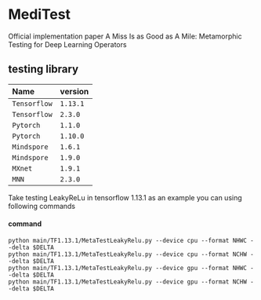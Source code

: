 # MediTest

Official implementation paper A Miss Is as Good as A Mile: Metamorphic Testing for Deep Learning Operators



## testing library




| Name | version     | 
| :-------- | :------- | 
| `Tensorflow` | `1.13.1` | 
| `Tensorflow` | `2.3.0` | 
| `Pytorch` | `1.1.0` | 
| `Pytorch` | `1.10.0` |  
| `Mindspore` | `1.6.1` | 
| `Mindspore` | `1.9.0` | 
| `MXnet` | `1.9.1` | 
| `MNN` | `2.3.0` | 

Take testing LeakyReLu in tensorflow 1.13.1 as an example you can using following commands 
#### command

```http
python main/TF1.13.1/MetaTestLeakyRelu.py --device cpu --format NHWC --delta $DELTA 
python main/TF1.13.1/MetaTestLeakyRelu.py --device cpu --format NCHW --delta $DELTA 
python main/TF1.13.1/MetaTestLeakyRelu.py --device gpu --format NHWC --delta $DELTA
python main/TF1.13.1/MetaTestLeakyRelu.py --device gpu --format NCHW --delta $DELTA
```



